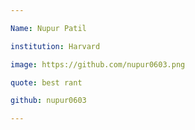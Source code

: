 ```yaml
---

Name: Nupur Patil

institution: Harvard

image: https://github.com/nupur0603.png

quote: best rant

github: nupur0603

---
```

